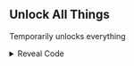 ## Unlock All Things

Temporarily unlocks everything

<details>
<summary>Reveal Code</summary>

```hex
006F9D58 00000001
```
</details>